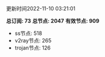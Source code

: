 更新时间2022-11-10 03:21:01

**总订阅: 73**
**总节点: 2047**
**有效节点: 909**
- ss节点: 518
- v2ray节点: 265
- trojan节点: 126
